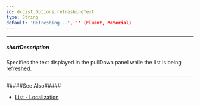 ```yaml
---
id: dxList.Options.refreshingText
type: String
default: 'Refreshing...', '' (Fluent, Material)
---
```

---
##### shortDescription
Specifies the text displayed in the pullDown panel while the list is being refreshed.

---
#####See Also#####
- [List - Localization](/concepts/05%20UI%20Components/List/50%20Localization.md '/Documentation/Guide/UI_Components/List/Localization/')